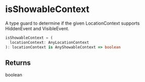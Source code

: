 # isShowableContext

A type guard to determine if the given LocationContext supports HiddenEvent and VisibleEvent.

```typescript
isShowableContext = (
  locationContext: AnyLocationContext
): locationContext is AnyShowableContext => boolean
```

## Returns
boolean
